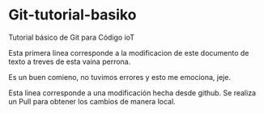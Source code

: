 # Git-tutorial-basiko
Tutorial básico de Git para Código ioT

Esta primera linea corresponde a la modificacion de este documento de texto a treves de esta vaina perrona.

Es un buen comieno, no tuvimos errores y esto me emociona, jeje.

Esta linea corresponde a una modificación hecha desde github. Se realiza un Pull para obtener los cambios de manera local.
